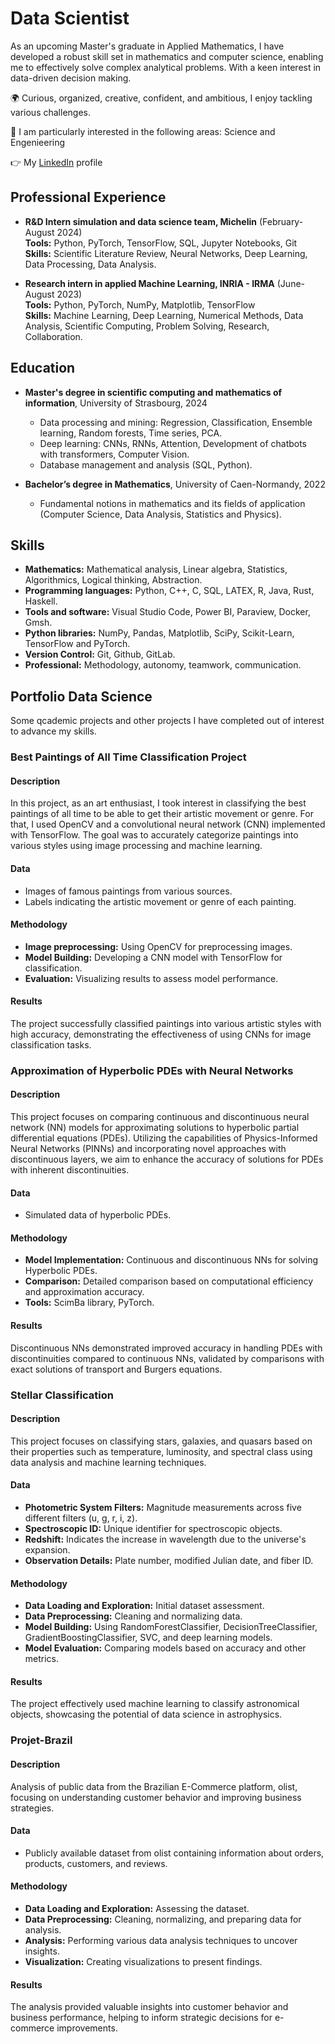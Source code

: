 # Data Scientist

As an upcoming Master's graduate in Applied Mathematics, I have developed a robust skill set in mathematics and computer science, enabling me to effectively solve complex analytical problems. With a keen interest in data-driven decision making.

🌍 Curious, organized, creative, confident, and ambitious, I enjoy tackling various challenges. 

📡 I am particularly interested in the following areas: Science and Engenieering

👉 My [LinkedIn](https://www.linkedin.com/in/diana-sol-fonseca) profile

## Professional Experience

- **R&D Intern simulation and data science team, Michelin** (February-August 2024)  
  **Tools:** Python, PyTorch, TensorFlow, SQL, Jupyter Notebooks, Git  
  **Skills:** Scientific Literature Review, Neural Networks, Deep Learning, Data Processing, Data Analysis.

- **Research intern in applied Machine Learning, INRIA - IRMA** (June-August 2023)  
  **Tools:** Python, PyTorch, NumPy, Matplotlib, TensorFlow  
  **Skills:** Machine Learning, Deep Learning, Numerical Methods, Data Analysis, Scientific Computing, Problem Solving, Research, Collaboration.

## Education

- **Master's degree in scientific computing and mathematics of information**, University of Strasbourg, 2024
  - Data processing and mining: Regression, Classification, Ensemble learning, Random forests, Time series, PCA.
  - Deep learning: CNNs, RNNs, Attention, Development of chatbots with transformers, Computer Vision.
  - Database management and analysis (SQL, Python).

- **Bachelor’s degree in Mathematics**, University of Caen-Normandy, 2022
  - Fundamental notions in mathematics and its fields of application (Computer Science, Data Analysis, Statistics and Physics).

## Skills

- **Mathematics:** Mathematical analysis, Linear algebra, Statistics, Algorithmics, Logical thinking, Abstraction.
- **Programming languages:** Python, C++, C, SQL, LATEX, R, Java, Rust, Haskell.
- **Tools and software:** Visual Studio Code, Power BI, Paraview, Docker, Gmsh.
- **Python libraries:** NumPy, Pandas, Matplotlib, SciPy, Scikit-Learn, TensorFlow and PyTorch.
- **Version Control:** Git, Github, GitLab.
- **Professional:** Methodology, autonomy, teamwork, communication.

## Portfolio Data Science

Some qcademic projects and other projects I have completed out of interest to advance my skills. 

### Best Paintings of All Time Classification Project

#### Description
In this project, as an art enthusiast, I took interest in classifying the best paintings of all time to be able to get their artistic movement or genre. For that, I used OpenCV and a convolutional neural network (CNN) implemented with TensorFlow. The goal was to accurately categorize paintings into various styles using image processing and machine learning.

#### Data
- Images of famous paintings from various sources.
- Labels indicating the artistic movement or genre of each painting.

#### Methodology
- **Image preprocessing:** Using OpenCV for preprocessing images.
- **Model Building:** Developing a CNN model with TensorFlow for classification.
- **Evaluation:** Visualizing results to assess model performance.

#### Results
The project successfully classified paintings into various artistic styles with high accuracy, demonstrating the effectiveness of using CNNs for image classification tasks.

### Approximation of Hyperbolic PDEs with Neural Networks

#### Description
This project focuses on comparing continuous and discontinuous neural network (NN) models for approximating solutions to hyperbolic partial differential equations (PDEs). Utilizing the capabilities of Physics-Informed Neural Networks (PINNs) and incorporating novel approaches with discontinuous layers, we aim to enhance the accuracy of solutions for PDEs with inherent discontinuities.

#### Data
- Simulated data of hyperbolic PDEs.

#### Methodology
- **Model Implementation:** Continuous and discontinuous NNs for solving Hyperbolic PDEs.
- **Comparison:** Detailed comparison based on computational efficiency and approximation accuracy.
- **Tools:** ScimBa library, PyTorch.

#### Results
Discontinuous NNs demonstrated improved accuracy in handling PDEs with discontinuities compared to continuous NNs, validated by comparisons with exact solutions of transport and Burgers equations.

### Stellar Classification

#### Description
This project focuses on classifying stars, galaxies, and quasars based on their properties such as temperature, luminosity, and spectral class using data analysis and machine learning techniques.

#### Data
- **Photometric System Filters:** Magnitude measurements across five different filters (u, g, r, i, z).
- **Spectroscopic ID:** Unique identifier for spectroscopic objects.
- **Redshift:** Indicates the increase in wavelength due to the universe's expansion.
- **Observation Details:** Plate number, modified Julian date, and fiber ID.

#### Methodology
- **Data Loading and Exploration:** Initial dataset assessment.
- **Data Preprocessing:** Cleaning and normalizing data.
- **Model Building:** Using RandomForestClassifier, DecisionTreeClassifier, GradientBoostingClassifier, SVC, and deep learning models.
- **Model Evaluation:** Comparing models based on accuracy and other metrics.

#### Results
The project effectively used machine learning to classify astronomical objects, showcasing the potential of data science in astrophysics.

### Projet-Brazil

#### Description
Analysis of public data from the Brazilian E-Commerce platform, olist, focusing on understanding customer behavior and improving business strategies.

#### Data
- Publicly available dataset from olist containing information about orders, products, customers, and reviews.

#### Methodology
- **Data Loading and Exploration:** Assessing the dataset.
- **Data Preprocessing:** Cleaning, normalizing, and preparing data for analysis.
- **Analysis:** Performing various data analysis techniques to uncover insights.
- **Visualization:** Creating visualizations to present findings.

#### Results
The analysis provided valuable insights into customer behavior and business performance, helping to inform strategic decisions for e-commerce improvements.
